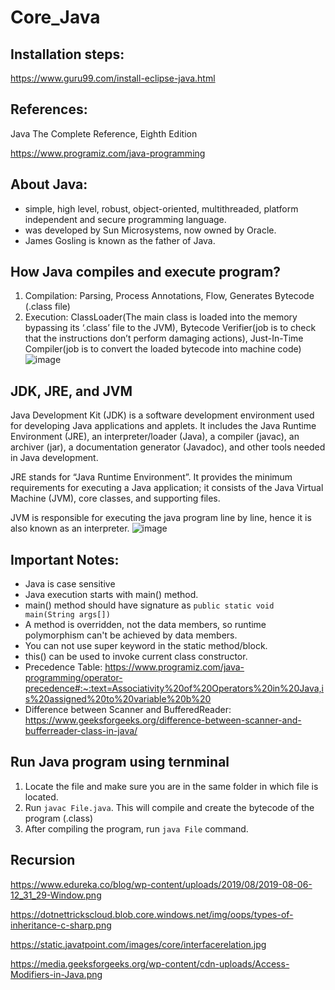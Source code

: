 # Core_Java

## Installation steps:

https://www.guru99.com/install-eclipse-java.html

## References:

Java The Complete Reference, Eighth Edition

https://www.programiz.com/java-programming

## About Java:

- simple, high level, robust, object-oriented, multithreaded, platform independent and secure programming language.
- was developed by Sun Microsystems, now owned by Oracle.
- James Gosling is known as the father of Java.

## How Java compiles and execute program?

1. Compilation: Parsing, Process Annotations, Flow, Generates Bytecode (.class file)
2. Execution: ClassLoader(The main class is loaded into the memory bypassing its ‘.class’ file to the JVM), Bytecode Verifier(job is to check that the instructions don’t perform damaging actions), Just-In-Time Compiler(job is to convert the loaded bytecode into machine code)
   ![image](https://user-images.githubusercontent.com/56467938/211311003-edd2f529-a788-4773-9a8c-142092b33954.png)

## JDK, JRE, and JVM

Java Development Kit (JDK) is a software development environment used for developing Java applications and applets.
It includes the Java Runtime Environment (JRE), an interpreter/loader (Java), a compiler (javac), an archiver (jar), a documentation generator (Javadoc), and other tools needed in Java development.

JRE stands for “Java Runtime Environment”. It provides the minimum requirements for executing a Java application; it consists of the Java Virtual Machine (JVM), core classes, and supporting files.

JVM is responsible for executing the java program line by line, hence it is also known as an interpreter.
![image](https://user-images.githubusercontent.com/56467938/211314614-bec45e86-532d-4139-abc8-9fcd3e2230b1.png)

## Important Notes:

- Java is case sensitive
- Java execution starts with main() method.
- main() method should have signature as `public static void main(String args[])`
- A method is overridden, not the data members, so runtime polymorphism can't be achieved by data members.
- You can not use super keyword in the static method/block.
- this() can be used to invoke current class constructor.
- Precedence Table: https://www.programiz.com/java-programming/operator-precedence#:~:text=Associativity%20of%20Operators%20in%20Java,is%20assigned%20to%20variable%20b%20
- Difference between Scanner and BufferedReader: https://www.geeksforgeeks.org/difference-between-scanner-and-bufferreader-class-in-java/

## Run Java program using ternminal

1. Locate the file and make sure you are in the same folder in which file is located.
2. Run `javac File.java`. This will compile and create the bytecode of the program (.class)
3. After compiling the program, run `java File` command.

## Recursion

https://www.edureka.co/blog/wp-content/uploads/2019/08/2019-08-06-12_31_29-Window.png

https://dotnettrickscloud.blob.core.windows.net/img/oops/types-of-inheritance-c-sharp.png

https://static.javatpoint.com/images/core/interfacerelation.jpg

https://media.geeksforgeeks.org/wp-content/cdn-uploads/Access-Modifiers-in-Java.png
